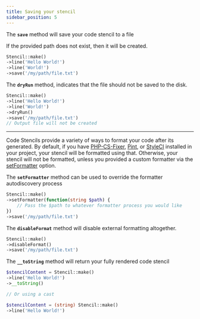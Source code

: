 ```yaml
---
title: Saving your stencil
sidebar_position: 5
---
```


<FeatureHeader anchor="save">
The <strong><code>save</code></strong> method will save your code stencil to a file
</FeatureHeader>

If the provided path does not exist, then it will be created.

```php
Stencil::make()
->line('Hello World!')
->line('World!')
->save('/my/path/file.txt')
```

<FeatureHeader anchor="dryRun">
The <strong><code>dryRun</code></strong> method, indicates that the file should not be saved to the disk. 
</FeatureHeader>

```php
Stencil::make()
->line('Hello World!')
->line('World!')
->dryRun()
->save('/my/path/file.txt')
// Output file will not be created
```

---

Code Stencils provide a variety of ways to format your code after its generated. 
By default, if you have [PHP-CS-Fixer](https://github.com/PHP-CS-Fixer/PHP-CS-Fixer), [Pint](https://laravel.com/docs/10.x/pint), or [StyleCI](https://styleci.io/)
installed in your project, your stencil will be formatted using that. 
Otherwise, your stencil will not be formatted, unless you provided a custom formatter via the [setFormatter](#setFormatter) option.

<FeatureHeader anchor="setFormatter">
The <strong><code>setFormatter</code></strong> method can be used to override the formatter autodiscovery process
</FeatureHeader>

```php
Stencil::make()
->setFormatter(function(string $path) {
    // Pass the $path to whatever formatter process you would like
})
->save('/my/path/file.txt')
```

<FeatureHeader anchor="disableFormat">
The <strong><code>disableFormat</code></strong> method will disable external formatting altogether.
</FeatureHeader>

```php
Stencil::make()
->disableFormat()
->save('/my/path/file.txt')
```

<FeatureHeader anchor="toString">
The <strong><code>__toString</code></strong> method will return your fully rendered code stencil
</FeatureHeader>

```php
$stencilContent = Stencil::make()
->line('Hello World!')
->__toString()

// Or using a cast

$stencilContent = (string) Stencil::make()
->line('Hello World!')
```

